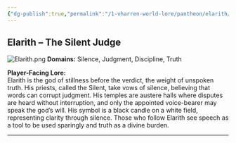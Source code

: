```yaml
---
{"dg-publish":true,"permalink":"/1-vharren-world-lore/pantheon/elarith/"}
---
```


## **Elarith – The Silent Judge**

![Elarith.png](/img/user/z.%20Assets/Elarith.png)
**Domains:** Silence, Judgment, Discipline, Truth

**Player-Facing Lore:**  
Elarith is the god of stillness before the verdict, the weight of unspoken truth. His priests, called the Silent, take vows of silence, believing that words can corrupt judgment. His temples are austere halls where disputes are heard without interruption, and only the appointed voice-bearer may speak the god’s will. His symbol is a black candle on a white field, representing clarity through silence. Those who follow Elarith see speech as a tool to be used sparingly and truth as a divine burden.


---
